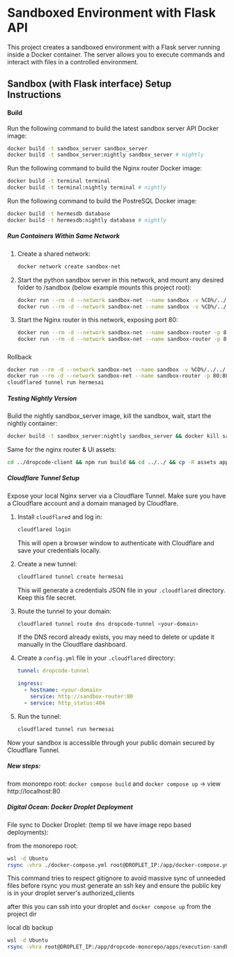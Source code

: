 # Sandboxed Environment with Flask API

This project creates a sandboxed environment with a Flask server running inside a Docker container. The server allows you to execute commands and interact with files in a controlled environment.

## Sandbox (with Flask interface) Setup Instructions

#### Build

Run the following command to build the latest sandbox server API Docker image:

```bash
docker build -t sandbox_server sandbox_server
docker build -t sandbox_server:nightly sandbox_server # nightly
```

Run the following command to build the Nginx router Docker image:

```bash
docker build -t terminal terminal
docker build -t terminal:nightly terminal # nightly
```

Run the following command to build the PostreSQL Docker image:

```bash
docker build -t hermesdb database
docker build -t hermesdb:nightly database # nightly
```


##### Run Containers Within Same Network

1. Create a shared network:
   ```bash
   docker network create sandbox-net
   ```
2. Start the python sandbox server in this network, and mount any desired folder to /sandbox (below example mounts this project root):
   ```bash
   docker run --rm -d --network sandbox-net --name sandbox -v %CD%/../../:/sandbox --env-file .env sandbox_server:latest
   docker run --rm -d --network sandbox-net --name sandbox -v %CD%/../../:/sandbox --env-file .env sandbox_server:nightly # nightly
   
   ```
3. Start the Nginx router in this network, exposing port 80:
   ```bash
   docker run --rm -d --network sandbox-net --name sandbox-router -p 80:80 terminal:latest
   docker run --rm -d --network sandbox-net --name sandbox-router -p 80:80 terminal:nightly # nightly
   ```
   
#####

Rollback

```bash
docker run --rm -d --network sandbox-net --name sandbox -v %CD%/../../:/sandbox --env-file .env hermesai-backend:rollback
docker run --rm -d --network sandbox-net --name sandbox-router -p 80:80 hermesai-router:rollback
cloudflared tunnel run hermesai

```

##### Testing Nightly Version

Build the nightly sandbox_server image, kill the sandbox, wait, start the nightly container:

```bash
docker build -t sandbox_server:nightly sandbox_server && docker kill sandbox && sleep 3 && docker run --rm -d --network sandbox-net --name sandbox -v %CD%/../../:/sandbox --env-file .env sandbox_server:nightly
```

Same for the nginx router & UI assets:

```bash
cd ../dropcode-client && npm run build && cd ../../ && cp -R assets apps/execution-sandbox/terminal/html/ && cp apps/execution-sandbox/terminal/html/assets/favicon.ico apps/execution-sandbox/terminal/html/ && cd apps/execution-sandbox && docker build -t terminal:nightly terminal && docker kill sandbox-router && sleep 3 && docker run --rm -d --network sandbox-net --name sandbox-router -p 80:80 terminal:nightly
```

##### Cloudflare Tunnel Setup

Expose your local Nginx server via a Cloudflare Tunnel. Make sure you have a Cloudflare account and a domain managed by Cloudflare.

1. Install `cloudflared` and log in:
   ```powershell
   cloudflared login
   ```
   This will open a browser window to authenticate with Cloudflare and save your credentials locally.

2. Create a new tunnel:
   ```powershell
   cloudflared tunnel create hermesai
   ```
   This will generate a credentials JSON file in your `.cloudflared` directory. Keep this file secret.

3. Route the tunnel to your domain:
   ```powershell
   cloudflared tunnel route dns dropcode-tunnel <your-domain>
   ```
   If the DNS record already exists, you may need to delete or update it manually in the Cloudflare dashboard.

4. Create a `config.yml` file in your `.cloudflared` directory:
   ```yaml
   tunnel: dropcode-tunnel

   ingress:
     - hostname: <your-domain>
       service: http://sandbox-router:80
     - service: http_status:404
   ```

5. Run the tunnel:
   ```powershell
   cloudflared tunnel run hermesai
   ```


Now your sandbox is accessible through your public domain secured by Cloudflare Tunnel.



##### New steps:

from monorepo root: `docker compose build` and `docker compose up` -> view http://localhost:80

##### Digital Ocean: Docker Droplet Deployment

File sync to Docker Droplet: (temp til we have image repo based deployments):

from the monorepo root:
```bash
wsl -d Ubuntu 
rsync -vhra ./docker-compose.yml root@DROPLET_IP:/app/docker-compose.yml
```

This command tries to respect gitignore to avoid massive sync of unneeded files 
before rsync you must generate an ssh key and ensure the public key is in your droplet server's authorized_clients 

after this you can ssh into your droplet and `docker compose up` from the project dir 

local db backup

```bash
wsl -d Ubuntu 
rsync -vhra root@DROPLET_IP:/app/dropcode-monorepo/apps/execution-sandbox/sandbox_server/sandbox.db ./sandbox.backup.db
```
